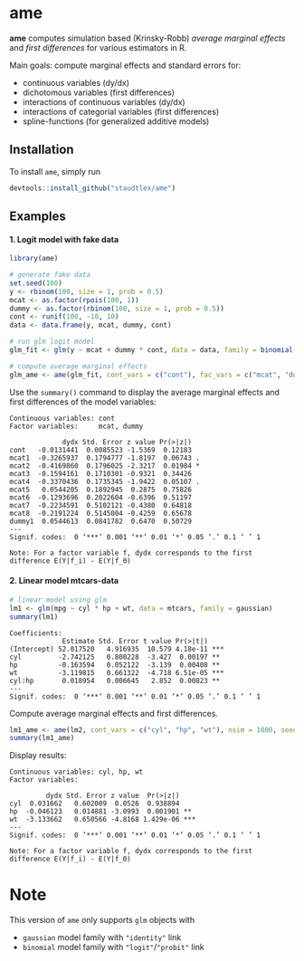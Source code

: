 # ame 

**ame** computes simulation based (Krinsky-Robb) _average marginal effects_ and _first differences_ for various estimators in R. 

Main goals: compute marginal effects and standard errors for:
+ continuous variables (dy/dx)
+ dichotomous variables (first differences)
+ interactions of continuous variables (dy/dx)
+ interactions of categorial variables (first differences)
+ spline-functions (for generalized additive models)

## Installation
To install `ame`, simply run

```R
devtools::install_github("staudtlex/ame")
```

## Examples
#### 1. Logit model with fake data
```R
library(ame)

# generate fake data
set.seed(100)
y <- rbinom(100, size = 1, prob = 0.5)
mcat <- as.factor(rpois(100, 1))
dummy <- as.factor(rbinom(100, size = 1, prob = 0.5))
cont <- runif(100, -10, 10)
data <- data.frame(y, mcat, dummy, cont)

# run glm logit model
glm_fit <- glm(y ~ mcat + dummy * cont, data = data, family = binomial(link = "logit"))

# compute average marginal effects
glm_ame <- ame(glm_fit, cont_vars = c("cont"), fac_vars = c("mcat", "dummy"), nsim = 1000)
```

Use the `summary()` command to display the average marginal effects and first differences of the model variables:
```
Continuous variables: cont 
Factor variables:     mcat, dummy 

             dydx Std. Error z value Pr(>|z|)  
cont   -0.0131441  0.0085523 -1.5369  0.12183  
mcat1  -0.3265937  0.1794777 -1.8197  0.06743 .
mcat2  -0.4169860  0.1796025 -2.3217  0.01984 *
mcat3  -0.1594161  0.1710301 -0.9321  0.34426  
mcat4  -0.3370436  0.1735345 -1.9422  0.05107 .
mcat5   0.0544205  0.1892945  0.2875  0.75826  
mcat6  -0.1293696  0.2022604 -0.6396  0.51197  
mcat7  -0.2234591  0.5102121 -0.4380  0.64818  
mcat8  -0.2191224  0.5145004 -0.4259  0.65678  
dummy1  0.0544613  0.0841782  0.6470  0.50729  
---
Signif. codes:  0 ‘***’ 0.001 ‘**’ 0.01 ‘*’ 0.05 ‘.’ 0.1 ‘ ’ 1

Note: For a factor variable f, dydx corresponds to the first difference E(Y|f_i) - E(Y|f_0)
```
#### 2. Linear model mtcars-data
```R
# linear model using glm
lm1 <- glm(mpg ~ cyl * hp + wt, data = mtcars, family = gaussian)
summary(lm1)
```
```
Coefficients:
             Estimate Std. Error t value Pr(>|t|)    
(Intercept) 52.017520   4.916935  10.579 4.18e-11 ***
cyl         -2.742125   0.800228  -3.427  0.00197 ** 
hp          -0.163594   0.052122  -3.139  0.00408 ** 
wt          -3.119815   0.661322  -4.718 6.51e-05 ***
cyl:hp       0.018954   0.006645   2.852  0.00823 ** 
---
Signif. codes:  0 ‘***’ 0.001 ‘**’ 0.01 ‘*’ 0.05 ‘.’ 0.1 ‘ ’ 1
```
Compute average marginal effects and first differences.
```R
lm1_ame <- ame(lm2, cont_vars = c("cyl", "hp", "wt"), nsim = 1000, seed = 99)
summary(lm1_ame)
```
Display results:
```
Continuous variables: cyl, hp, wt 
Factor variables:      

         dydx Std. Error z value  Pr(>|z|)    
cyl  0.031662   0.602009  0.0526  0.938894    
hp  -0.046123   0.014881 -3.0993  0.001901 ** 
wt  -3.133662   0.650566 -4.8168 1.429e-06 ***
---
Signif. codes:  0 ‘***’ 0.001 ‘**’ 0.01 ‘*’ 0.05 ‘.’ 0.1 ‘ ’ 1

Note: For a factor variable f, dydx corresponds to the first difference E(Y|f_i) - E(Y|f_0)
```

# Note
This version of `ame` only supports `glm` objects with 
+ `gaussian` model family with `"identity"` link
+ `binomial` model family with `"logit"`/`"probit"` link
